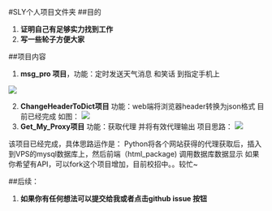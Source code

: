 #SLY个人项目文件夹
##目的
1. **证明自己有足够实力找到工作**
2. **写一些轮子方便大家**

##项目内容
1. **msg_pro 项目**，功能：定时发送天气消息 和笑话 到指定手机上

![](http://www.songluyi.com/wp-content/uploads/2016/10/QQ图片20161006173357-e1475746767130.png)

2. **ChangeHeaderToDict项目** 功能：web端将浏览器header转换为json格式 目前已经完成
如图：
![](http://www.songluyi.com/wp-content/uploads/2016/09/QQ%E6%88%AA%E5%9B%BE20160920194200.png)
3. **Get_My_Proxy项目** 功能：获取代理 并将有效代理输出
项目思路：
![](http://www.songluyi.com/wp-content/uploads/2016/09/QQ%E6%88%AA%E5%9B%BE20160922111023.png)

该项目已经完成，具体思路运作是：
Python将各个网站获得的代理获取后，插入到VPS的mysql数据库上，然后前端（html_package) 调用数据库数据显示
如果你希望有API，可以fork这个项目增加，目前校招中。。较忙~

##后续：

1. **如果你有任何想法可以提交给我或者点击github issue 按钮**
